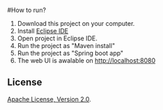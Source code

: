 #How to run?
1. Download this project on your computer.
2. Install [Eclipse IDE](https://www.eclipse.org/)
3. Open project in Eclipse IDE.
4. Run the project as "Maven install"
5. Run the project as "Spring boot app"
6. The web UI is awalable on [http://localhost:8080](http://localhost:8080)

## License
[Apache License, Version 2.0](http://www.apache.org/licenses/LICENSE-2.0).

<!-- Tweet
New @Camunda example: Camunda Spring Boot Application - Spring Boot Application using [Camunda](http://docs.camunda.org). https://github.com/camunda-consulting/code/tree/master/snippets/vacation-application
-->
